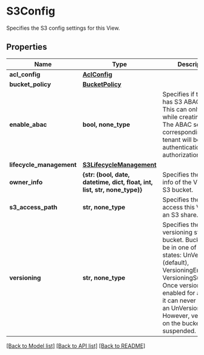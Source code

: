 # S3Config

Specifies the S3 config settings for this View.

## Properties
Name | Type | Description | Notes
------------ | ------------- | ------------- | -------------
**acl_config** | [**AclConfig**](AclConfig.md) |  | [optional] 
**bucket_policy** | [**BucketPolicy**](BucketPolicy.md) |  | [optional] 
**enable_abac** | **bool, none_type** | Specifies if this View has S3 ABAC enabled. This can only be set while creating a view. The ABAC server corresponding the tenant will be used for authentication and authorization checks.  | [optional] 
**lifecycle_management** | [**S3LifecycleManagement**](S3LifecycleManagement.md) |  | [optional] 
**owner_info** | **{str: (bool, date, datetime, dict, float, int, list, str, none_type)}** | Specifies the owner info of the View as an S3 bucket. | [optional] 
**s3_access_path** | **str, none_type** | Specifies the path to access this View as an S3 share. | [optional] [readonly] 
**versioning** | **str, none_type** | Specifies the versioning state of S3 bucket. Buckets can be in one of three states: UnVersioned (default), VersioningEnabled, or VersioningSuspended. Once versioning is enabled for a bucket, it can never return to an UnVersioned state. However, versioning on the bucket can be suspended. | [optional] 

[[Back to Model list]](../README.md#documentation-for-models) [[Back to API list]](../README.md#documentation-for-api-endpoints) [[Back to README]](../README.md)


